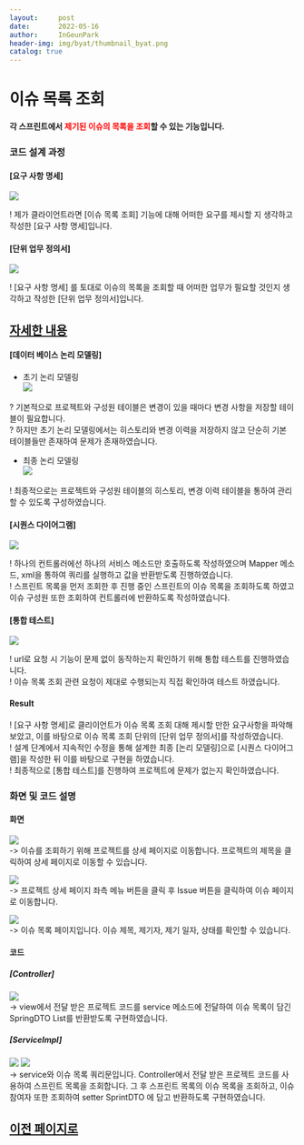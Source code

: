 ```yaml
---
layout:     post
date:       2022-05-16
author:     InGeunPark
header-img: img/byat/thumbnail_byat.png
catalog: true
---
```


# 이슈 목록 조회

<p style="font-weight:bold">각 스프린트에서 <font style="color: red;">제기된 이슈의 목록을 조회</font>할 수 있는 기능입니다. </p>

### 코드 설계 과정

#### [요구 사항 명세]
<img src="../../../../img/byat/issueList/issue-list_1.PNG"> <br>

! 제가 클라이언트라면 [이슈 목록 조회] 기능에 대해 어떠한 요구를 제시할 지 생각하고 작성한 [요구 사항 명세]입니다.

#### [단위 업무 정의서] 

<img src="../../../../img/byat/issueList/issue-list_2.PNG"> <br>

! [요구 사항 명세] 를 토대로 이슈의 목록을 조회할 때 어떠한 업무가 필요할 것인지 생각하고 작성한 [단위 업무 정의서]입니다.

## [자세한 내용](https://www.notion.so/64f066b6ee4948f0926f0790b553dcad)

#### [데이터 베이스 논리 모델링]
- 초기 논리 모델링 <br>
<img src="../../../../img/byat/issueRegist/issue-regist_3.png"> <br>

? 기본적으로 프로젝트와 구성원 테이블은 변경이 있을 때마다 변경 사항을 저장할 테이블이 필요합니다. <br>
? 하지만 초기 논리 모델링에서는 히스토리와 변경 이력을 저장하지 않고 단순히 기본 테이블들만 존재하여 문제가 존재하였습니다.

- 최종 논리 모델링 <br>
<img src="../../../../img/byat/issueRegist/issue-regist_4.PNG"> <br>

! 최종적으로는 프로젝트와 구성원 테이블의 히스토리, 변경 이력 테이블을 통하여 관리할 수 있도록 구성하였습니다.

#### [시퀀스 다이어그램]

<img src="../../../../img/byat/issueList/issue-list_3.PNG"> <br>

! 하나의 컨트롤러에선 하나의 서비스 메소드만 호출하도록 작성하였으며 Mapper 메소드, xml을 통하여 쿼리를 실행하고 값을 반환받도록 진행하였습니다. <br>
! 스프린트 목록을 먼저 조회한 후 진행 중인 스프린트의 이슈 목록을 조회하도록 하였고 이슈 구성원 또한 조회하여 컨트롤러에 반환하도록 작성하였습니다.

#### [통합 테스트]

<img src="../../../../img/byat/issueList/issue-list_4.PNG"> <br>

! url로 요청 시 기능이 문제 없이 동작하는지 확인하기 위해 통합 테스트를 진행하였습니다. <br>
! 이슈 목록 조회 관련 요청이 제대로 수행되는지 직접 확인하여 테스트 하였습니다.

#### Result
! [요구 사항 명세]로 클리이언트가 이슈 목록 조회 대해 제시할 만한 요구사항을 파악해 보았고, 이를 바탕으로 이슈 목록 조회 단위의 [단위 업무 정의서]를 작성하였습니다.  <br>
! 설계 단계에서 지속적인 수정을 통해 설계한 최종 [논리 모델링]으로  [시퀀스 다이어그램]을 작성한 뒤 이를 바탕으로 구현을 하였습니다. <br>
! 최종적으로 [통합 테스트]를 진행하여 프로젝트에 문제가 없는지 확인하였습니다.

### 화면 및 코드 설명

#### 화면
<img src="../../../../img/byat/issueList/issue-list_5.PNG"> <br>
-> 이슈를 조회하기 위해 프로젝트를 상세 페이지로 이동합니다. 프로젝트의 제목을 클릭하여 상세 페이지로 이동할 수 있습니다.

<img src="../../../../img/byat/issueList/issue-list_6.PNG"> <br>
-> 프로젝트 상세 페이지 좌측 메뉴 버튼을 클릭 후 Issue 버튼을 클릭하여 이슈 페이지로 이동합니다.

<img src="../../../../img/byat/issueList/issue-list_7.PNG"> <br>
-> 이슈 목록 페이지입니다. 이슈 제목, 제기자, 제기 일자, 상태를 확인할 수 있습니다.

#### 코드

##### [Controller]
<img src="../../../../img/byat/issueList/issue-list_8.PNG"> <br>
-> view에서 전달 받은 프로젝트 코드를 service 메소드에 전달하여 이슈 목록이 담긴 SpringDTO List를 반환받도록 구현하였습니다.

##### [ServiceImpl]
<img src="../../../../img/byat/issueList/issue-list_9.PNG">
<img src="../../../../img/byat/issueList/issue-list_10.PNG"> <br>
-> service와 이슈 목록 쿼리문입니다. Controller에서 전달 받은 프로젝트 코드를 사용하여 스프린트 목록을 조회합니다. 그 후 스프린트 목록의 이슈 목록을 조회하고, 이슈 참여자 또한 조회하여 setter SprintDTO 에 담고 반환하도록 구현하였습니다.

## [이전 페이지로](https://ingeunpark.github.io/2022/05/16/byat/#list)



